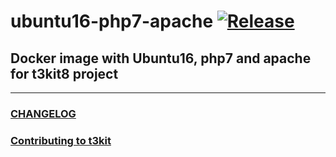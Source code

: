 # ubuntu16-php7-apache [![Release](https://img.shields.io/github/release/t3kit/ubuntu16-php7-apache.svg?style=flat-square)](https://github.com/t3kit/ubuntu16-php7-apache/releases)

## Docker image with Ubuntu16, php7 and apache for t3kit8 project

***

### [CHANGELOG](https://github.com/t3kit/ubuntu16-php7-apache/blob/master/CHANGELOG.md)
### [Contributing to t3kit](https://github.com/t3kit/t3kit/blob/master/CONTRIBUTING.md)
